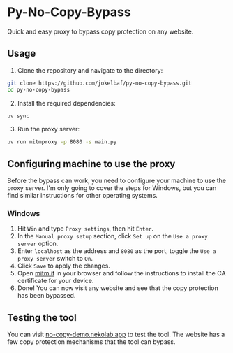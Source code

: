 # Py-No-Copy-Bypass

Quick and easy proxy to bypass copy protection on any website.

## Usage

1. Clone the repository and navigate to the directory:
```bash
git clone https://github.com/jokelbaf/py-no-copy-bypass.git
cd py-no-copy-bypass
```
2. Install the required dependencies:
```bash
uv sync
```
3. Run the proxy server:
```bash
uv run mitmproxy -p 8080 -s main.py
```

## Configuring machine to use the proxy

Before the bypass can work, you need to configure your machine to use the proxy server. I'm only going to cover the steps for Windows, but you can find similar instructions for other operating systems.

### Windows

1. Hit `Win` and type `Proxy settings`, then hit `Enter`.
2. In the `Manual proxy setup` section, click `Set up` on the `Use a proxy server` option.
3. Enter `localhost` as the address and `8080` as the port, toggle the `Use a proxy server` switch to `On`.
4. Click `Save` to apply the changes.
5. Open [mitm.it](http://mitm.it) in your browser and follow the instructions to install the CA certificate for your device.
7. Done! You can now visit any website and see that the copy protection has been bypassed.

## Testing the tool

You can visit [no-copy-demo.nekolab.app](https://no-copy-demo.nekolab.app) to test the tool. The website has a few copy protection mechanisms that the tool can bypass.
